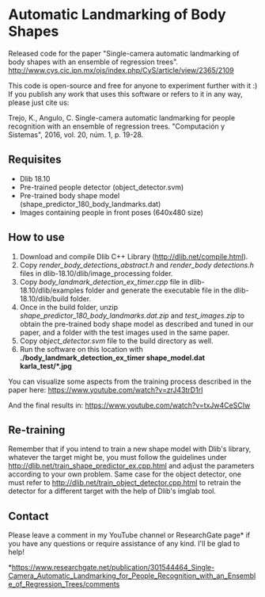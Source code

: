 # Automatic Landmarking of Body Shapes

Released code for the paper "Single-camera automatic landmarking of body shapes with an ensemble of regression trees". 
http://www.cys.cic.ipn.mx/ojs/index.php/CyS/article/view/2365/2109

This code is open-source and free for anyone to experiment further with it :)
If you publish any work that uses this software or refers to it in any way, please just cite us:

Trejo, K., Angulo, C. Single-camera automatic landmarking for people recognition with an ensemble of regression trees. "Computación y Sistemas", 2016, vol. 20, núm. 1, p. 19-28.

## Requisites

- Dlib 18.10
- Pre-trained people detector (object_detector.svm)
- Pre-trained body shape model (shape_predictor_180_body_landmarks.dat)
- Images containing people in front poses (640x480 size)

## How to use

1) Download and compile Dlib C++ Library (http://dlib.net/compile.html).
2) Copy *render_body_detections_abstract.h* and *render_body detections.h* files in dlib-18.10/dlib/image_processing folder.
3) Copy *body_landmark_detection_ex_timer.cpp* file in dlib-18.10/dlib/examples folder and generate the executable file in the dlib-18.10/dlib/build folder.
4) Once in the build folder, unzip *shape_predictor_180_body_landmarks.dat.zip* and *test_images.zip* to obtain the pre-trained body shape model as described and tuned in our paper, and a folder with the test images used in the same paper.
5) Copy *object_detector.svm* file to the build directory as well.
6) Run the software on this location with **./body_landmark_detection_ex_timer shape_model.dat karla_test/*.jpg**

You can visualize some aspects from the training process described in the paper here:
https://www.youtube.com/watch?v=zrJ43trD1rI

And the final results in:
https://www.youtube.com/watch?v=txJw4CeSCIw

## Re-training

Remember that if you intend to train a new shape model with Dlib's library, whatever the target might be, you must follow the guidelines under http://dlib.net/train_shape_predictor_ex.cpp.html and adjust the parameters according to your own problem. Same case for the object detector, one must refer to http://dlib.net/train_object_detector.cpp.html to retrain the detector for a different target with the help of Dlib's imglab tool.

## Contact

Please leave a comment in my YouTube channel or ResearchGate page* if you have any questions or require assistance of any kind. I'll be glad to help!

*https://www.researchgate.net/publication/301544464_Single-Camera_Automatic_Landmarking_for_People_Recognition_with_an_Ensemble_of_Regression_Trees/comments
